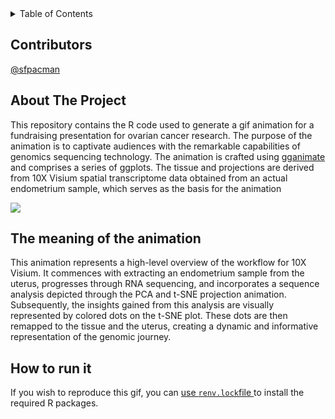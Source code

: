 <div id="top"></div>




<!-- PROJECT SHIELDS -->
<!--
*** I'm using markdown "reference style" links for readability.
*** Reference links are enclosed in brackets [ ] instead of parentheses ( ).
*** See the bottom of this document for the declaration of the reference variables
*** for contributors-url, forks-url, etc. This is an optional, concise syntax you may use.
*** https://www.markdownguide.org/basic-syntax/#reference-style-links
-->

<!-- TABLE OF CONTENTS -->
<details>
  <summary>Table of Contents</summary>
  <ol>
    <li>
      <a href="#about-the-project">About The Project</a>
        <li><a href="#prerequisites">Prerequisites</a></li>
        <li><a href="#installation">Installation</a></li>
      </ul>
    </li>
    <li><a href="#usage">Usage</a></li>
  </ol>
</details>


<!-- ABOUT THE PROJECT -->
## Contributors
[@sfpacman](https://github.com/sfpacman)

## About The Project
This repository contains the R code used to generate a gif animation for a fundraising presentation for ovarian cancer research. The purpose of the animation is to captivate audiences with the remarkable capabilities of genomics sequencing technology. The animation is crafted using [gganimate](https://gganimate.com/) and comprises a series of ggplots. The tissue and projections are derived from 10X Visium spatial transcriptome data obtained from an actual endometrium sample, which serves as the basis for the animation


<img src="https://raw.githubusercontent.com/sfpacman/show_off/main/data/animation.gif">

<!-- About -->
## The meaning of the animation
This animation represents a high-level overview of the workflow for 10X Visium. It commences with extracting an endometrium sample from the uterus, progresses through RNA sequencing, and incorporates a sequence analysis depicted through the PCA and t-SNE projection animation. Subsequently, the insights gained from this analysis are visually represented by colored dots on the t-SNE plot. These dots are then remapped to the tissue and the uterus, creating a dynamic and informative representation of the genomic journey.

<!-- GETTING STARTED -->
## How to run it
If you wish to reproduce this gif, you can [use ```renv.lock```file ](https://rstudio.github.io/renv/articles/renv.html#collaboration) to install the required R packages.
